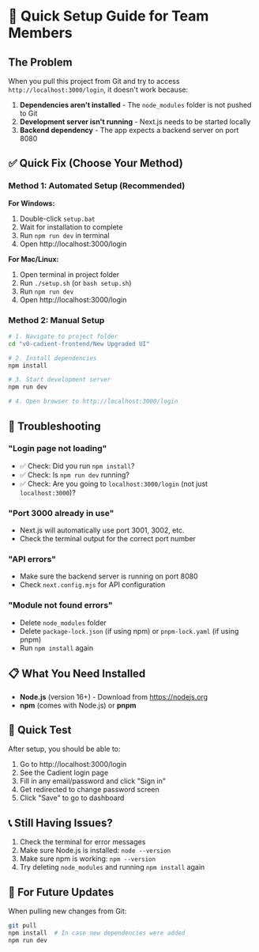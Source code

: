 # 🚀 Quick Setup Guide for Team Members

## The Problem

When you pull this project from Git and try to access `http://localhost:3000/login`, it doesn't work because:

1. **Dependencies aren't installed** - The `node_modules` folder is not pushed to Git
2. **Development server isn't running** - Next.js needs to be started locally
3. **Backend dependency** - The app expects a backend server on port 8080

## ✅ Quick Fix (Choose Your Method)

### Method 1: Automated Setup (Recommended)

**For Windows:**

1. Double-click `setup.bat`
2. Wait for installation to complete
3. Run `npm run dev` in terminal
4. Open http://localhost:3000/login

**For Mac/Linux:**

1. Open terminal in project folder
2. Run `./setup.sh` (or `bash setup.sh`)
3. Run `npm run dev`
4. Open http://localhost:3000/login

### Method 2: Manual Setup

```bash
# 1. Navigate to project folder
cd "v0-cadient-frontend/New Upgraded UI"

# 2. Install dependencies
npm install

# 3. Start development server
npm run dev

# 4. Open browser to http://localhost:3000/login
```

## 🔧 Troubleshooting

### "Login page not loading"

- ✅ Check: Did you run `npm install`?
- ✅ Check: Is `npm run dev` running?
- ✅ Check: Are you going to `localhost:3000/login` (not just `localhost:3000`)?

### "Port 3000 already in use"

- Next.js will automatically use port 3001, 3002, etc.
- Check the terminal output for the correct port number

### "API errors"

- Make sure the backend server is running on port 8080
- Check `next.config.mjs` for API configuration

### "Module not found errors"

- Delete `node_modules` folder
- Delete `package-lock.json` (if using npm) or `pnpm-lock.yaml` (if using pnpm)
- Run `npm install` again

## 📋 What You Need Installed

- **Node.js** (version 16+) - Download from https://nodejs.org
- **npm** (comes with Node.js) or **pnpm**

## 🎯 Quick Test

After setup, you should be able to:

1. Go to http://localhost:3000/login
2. See the Cadient login page
3. Fill in any email/password and click "Sign in"
4. Get redirected to change password screen
5. Click "Save" to go to dashboard

## 📞 Still Having Issues?

1. Check the terminal for error messages
2. Make sure Node.js is installed: `node --version`
3. Make sure npm is working: `npm --version`
4. Try deleting `node_modules` and running `npm install` again

## 🔄 For Future Updates

When pulling new changes from Git:

```bash
git pull
npm install  # In case new dependencies were added
npm run dev
```
